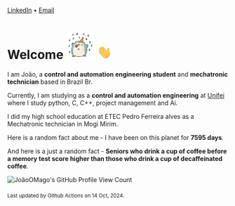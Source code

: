 [LinkedIn](https://www.linkedin.com/in/joão-pedro-gozzoli-b95641301/) &bull;
[Email](joaopedrogozzoli@gmail.com)

# Welcome <img src="happy.gif" height="64px" /> <img src="wave.gif" height="32px" />

I am João, a  **control and automation engineering student** and **mechatronic technician** based in Brazil Br.

Currently, I am studying as a **control and automation engineering** at [Unifei](https://unifei.edu.br) where I study python, C, C++, project management and Ai.

I did my high school education at ETEC Pedro Ferreira alves as a Mechatronic technician in Mogi Mirim.

Here is a random fact about me - I have been on this planet for **7595 days**.

And here is a just a random fact -  **Seniors who drink a cup of coffee before a memory test score higher than those who drink a cup of decaffeinated coffee**.

![JoãoOMago's GitHub Profile View Count](https://komarev.com/ghpvc/?username=JoaoOMago)

<sub>Last updated by Github Actions on 14 Oct, 2024.</sub>
